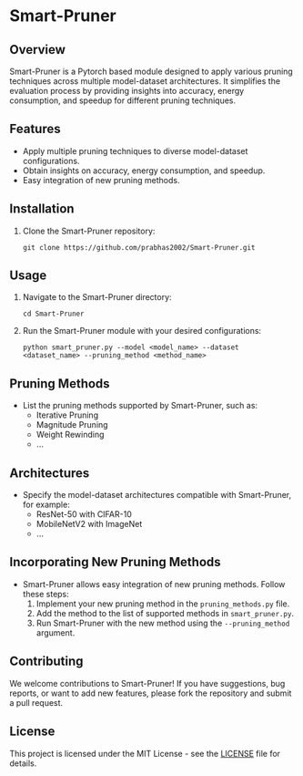 # Smart-Pruner

## Overview
Smart-Pruner is a Pytorch based module designed to apply various pruning techniques across multiple model-dataset architectures. It simplifies the evaluation process by providing insights into accuracy, energy consumption, and speedup for different pruning techniques.

## Features
- Apply multiple pruning techniques to diverse model-dataset configurations.
- Obtain insights on accuracy, energy consumption, and speedup.
- Easy integration of new pruning methods.

## Installation
1. Clone the Smart-Pruner repository:
   ```shell
   git clone https://github.com/prabhas2002/Smart-Pruner.git
   ```


## Usage
1. Navigate to the Smart-Pruner directory:
   ```shell
   cd Smart-Pruner
   ```
2. Run the Smart-Pruner module with your desired configurations:
   ```shell
   python smart_pruner.py --model <model_name> --dataset <dataset_name> --pruning_method <method_name>
   ```

## Pruning Methods
- List the pruning methods supported by Smart-Pruner, such as:
  - Iterative Pruning
  - Magnitude Pruning
  - Weight Rewinding
  - ...

## Architectures
- Specify the model-dataset architectures compatible with Smart-Pruner, for example:
  - ResNet-50 with CIFAR-10
  - MobileNetV2 with ImageNet
  - ...

## Incorporating New Pruning Methods
- Smart-Pruner allows easy integration of new pruning methods. Follow these steps:
  1. Implement your new pruning method in the `pruning_methods.py` file.
  2. Add the method to the list of supported methods in `smart_pruner.py`.
  3. Run Smart-Pruner with the new method using the `--pruning_method` argument.

## Contributing
We welcome contributions to Smart-Pruner! If you have suggestions, bug reports, or want to add new features, please fork the repository and submit a pull request.

## License
This project is licensed under the MIT License - see the [LICENSE](LICENSE) file for details.
